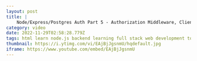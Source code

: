 ```yaml
---
layout: post
title: |
    Node/Express/Postgres Auth Part 5 - Authorization Middleware, Client Side Redirects and Logout
category: video
date: 2022-11-29T02:58:28.779Z
tags: html learn node.js backend learning full stack web development to code debugging vscode javascript mechanical keyboard coding educational programming live frameworks debug css frontend beginner lesson streaming how
thumbnail: https://i.ytimg.com/vi/EAjBjJgsnmU/hqdefault.jpg
iframe: https://www.youtube.com/embed/EAjBjJgsnmU
---
```

